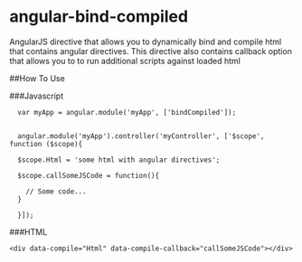 # angular-bind-compiled
AngularJS directive that allows you to dynamically bind and compile html that contains angular directives. This directive also contains callback option that allows you to to run additional scripts against loaded html

##How To Use


###Javascript

      var myApp = angular.module('myApp', ['bindCompiled']);
      
      
      angular.module('myApp').controller('myController', ['$scope', function ($scope){
      
      $scope.Html = 'some html with angular directives';
      
      $scope.callSomeJSCode = function(){
      
        // Some code...
      }
      
      }]);
      
      
###HTML

    <div data-compile="Html" data-compile-callback="callSomeJSCode"></div>


      
